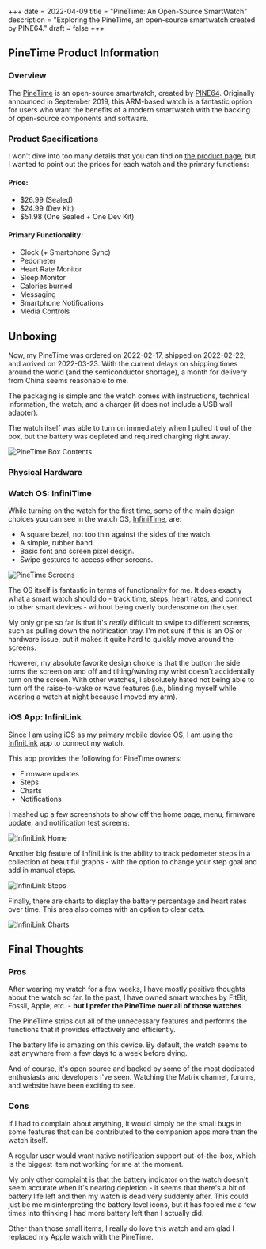 +++
date = 2022-04-09
title = "PineTime: An Open-Source SmartWatch"
description = "Exploring the PineTime, an open-source smartwatch created by PINE64."
draft = false
+++

## PineTime Product Information

### Overview

The [PineTime](https://www.pine64.org/pinetime/) is an open-source smartwatch,
created by [PINE64](https://www.pine64.org). Originally announced in September
2019, this ARM-based watch is a fantastic option for users who want the benefits
of a modern smartwatch with the backing of open-source components and software.

### Product Specifications

I won't dive into too many details that you can find on
[the product page](https://www.pine64.org/pinetime/), but I wanted to point out
the prices for each watch and the primary functions:

#### Price:

-   $26.99 (Sealed)
-   $24.99 (Dev Kit)
-   $51.98 (One Sealed + One Dev Kit)

#### Primary Functionality:

-   Clock (+ Smartphone Sync)
-   Pedometer
-   Heart Rate Monitor
-   Sleep Monitor
-   Calories burned
-   Messaging
-   Smartphone Notifications
-   Media Controls

## Unboxing

Now, my PineTime was ordered on 2022-02-17, shipped on 2022-02-22, and arrived
on 2022-03-23. With the current delays on shipping times around the world (and
the semiconductor shortage), a month for delivery from China seems reasonable to
me.

The packaging is simple and the watch comes with instructions, technical
information, the watch, and a charger (it does not include a USB wall adapter).

The watch itself was able to turn on immediately when I pulled it out of the
box, but the battery was depleted and required charging right away.

![PineTime Box Contents](https://img.cleberg.io/blog/20220409-pinetime-smart-watch/pinetime_box_contents.png)

### Physical Hardware

### Watch OS: InfiniTime

While turning on the watch for the first time, some of the main design choices
you can see in the watch OS,
[InfiniTime](https://wiki.pine64.org/wiki/InfiniTime), are:

-   A square bezel, not too thin against the sides of the watch.
-   A simple, rubber band.
-   Basic font and screen pixel design.
-   Swipe gestures to access other screens.

![PineTime Screens](https://img.cleberg.io/blog/20220409-pinetime-smart-watch/pinetime.png)

The OS itself is fantastic in terms of functionality for me. It does exactly
what a smart watch should do - track time, steps, heart rates, and connect to
other smart devices - without being overly burdensome on the user.

My only gripe so far is that it's _really_ difficult to swipe to different
screens, such as pulling down the notification tray. I'm not sure if this is an
OS or hardware issue, but it makes it quite hard to quickly move around the
screens.

However, my absolute favorite design choice is that the button the side turns
the screen on and off and tilting/waving my wrist doesn't accidentally turn on
the screen. With other watches, I absolutely hated not being able to turn off
the raise-to-wake or wave features (i.e., blinding myself while wearing a watch
at night because I moved my arm).

### iOS App: InfiniLink

Since I am using iOS as my primary mobile device OS, I am using the
[InfiniLink](https://github.com/xan-m/InfiniLink) app to connect my watch.

This app provides the following for PineTime owners:

-   Firmware updates
-   Steps
-   Charts
-   Notifications

I mashed up a few screenshots to show off the home page, menu, firmware update,
and notification test screens:

![InfiniLink Home](https://img.cleberg.io/blog/20220409-pinetime-smart-watch/infinilink_home.png)

Another big feature of InfiniLink is the ability to track pedometer steps in a
collection of beautiful graphs - with the option to change your step goal and
add in manual steps.

![InfiniLink Steps](https://img.cleberg.io/blog/20220409-pinetime-smart-watch/infinilink_steps.png)

Finally, there are charts to display the battery percentage and heart rates over
time. This area also comes with an option to clear data.

![InfiniLink Charts](https://img.cleberg.io/blog/20220409-pinetime-smart-watch/infinilink_charts.png)

## Final Thoughts

### Pros

After wearing my watch for a few weeks, I have mostly positive thoughts about
the watch so far. In the past, I have owned smart watches by FitBit, Fossil,
Apple, etc. - **but I prefer the PineTime over all of those watches**.

The PineTime strips out all of the unnecessary features and performs the
functions that it provides effectively and efficiently.

The battery life is amazing on this device. By default, the watch seems to last
anywhere from a few days to a week before dying.

And of course, it's open source and backed by some of the most dedicated
enthusiasts and developers I've seen. Watching the Matrix channel, forums, and
website have been exciting to see.

### Cons

If I had to complain about anything, it would simply be the small bugs in some
features that can be contributed to the companion apps more than the watch
itself.

A regular user would want native notification support out-of-the-box, which is
the biggest item not working for me at the moment.

My only other complaint is that the battery indicator on the watch doesn't seem
accurate when it's nearing depletion - it seems that there's a bit of battery
life left and then my watch is dead very suddenly after. This could just be me
misinterpreting the battery level icons, but it has fooled me a few times into
thinking I had more battery left than I actually did.

Other than those small items, I really do love this watch and am glad I replaced
my Apple watch with the PineTime.
